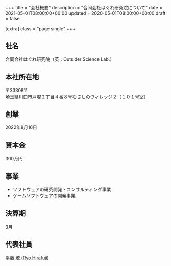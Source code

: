 +++
title = "会社概要"
description = "合同会社はぐれ研究院について"
date = 2021-05-01T08:00:00+00:00
updated = 2020-05-01T08:00:00+00:00
draft = false

[extra]
class = "page single"
+++

## 社名

合同会社はぐれ研究院（英：Outsider Science Lab.）

## 本社所在地

〒3330811  
埼玉県川口市戸塚２丁目４番８号むさしのヴィレッジ２（１０１号室）

## 創業

2022年8月16日

## 資本金

300万円

## 事業

- ソフトウェアの研究開発・コンサルティング事業
- ゲームソフトウェアの開発事業

## 決算期

3月

## 代表社員

[平藤 燎 (Ryo Hirafuji)](https://www.linkedin.com/in/ryohirafuji/)

